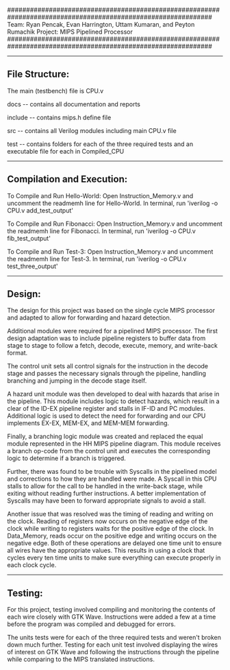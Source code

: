 ##############################################################################################################
Team: Ryan Pencak, Evan Harrington, Uttam Kumaran, and Peyton Rumachik
Project: MIPS Pipelined Processor
##############################################################################################################

--------------------------------------------------------------------------------------------------------------
File Structure:
--------------------------------------------------------------------------------------------------------------

  The main (testbench) file is CPU.v

  docs -- contains all documentation and reports

  include -- contains mips.h define file

  src -- contains all Verilog modules including main CPU.v file

  test -- contains folders for each of the three required tests and an executable file for each in Compiled_CPU

--------------------------------------------------------------------------------------------------------------
Compilation and Execution:
--------------------------------------------------------------------------------------------------------------

  To Compile and Run Hello-World:
    Open Instruction_Memory.v and uncomment the readmemh line for Hello-World.
    In terminal, run 'iverilog -o CPU.v add_test_output'

  To Compile and Run Fibonacci:
    Open Instruction_Memory.v and uncomment the readmemh line for Fibonacci.
    In terminal, run 'iverilog -o CPU.v fib_test_output'

  To Compile and Run Test-3:
    Open Instruction_Memory.v and uncomment the readmemh line for Test-3.
    In terminal, run 'iverilog -o CPU.v test_three_output'

--------------------------------------------------------------------------------------------------------------
Design:
--------------------------------------------------------------------------------------------------------------

  The design for this project was based on the single cycle MIPS processor and adapted to allow for forwarding and hazard detection.

  Additional modules were required for a pipelined MIPS processor. The first design adaptation was to include pipeline registers to buffer data from stage to stage to follow a fetch, decode, execute, memory, and write-back format.

  The control unit sets all control signals for the instruction in the decode stage and passes the necessary signals through the pipeline, handling branching and jumping in the decode stage itself.

  A hazard unit module was then developed to deal with hazards that arise in the pipeline. This module includes logic to detect hazards, which result in a clear of the ID-EX pipeline register and stalls in IF-ID and PC modules. Additional logic is used to detect the need for forwarding and our CPU implements EX-EX, MEM-EX, and MEM-MEM forwarding.

  Finally, a branching logic module was created and replaced the equal module represented in the HH MIPS pipeline diagram. This module receives a branch op-code from the control unit and executes the corresponding logic to determine if a branch is triggered.

  Further, there was found to be trouble with Syscalls in the pipelined model and corrections to how they are handled were made. A Syscall in this CPU stalls to allow for the call to be handled in the write-back stage, while exiting without reading further instructions. A better implementation of Syscalls may have been to forward appropriate signals to avoid a stall.

  Another issue that was resolved was the timing of reading and writing on the clock. Reading of registers now occurs on the negative edge of the clock while writing to registers waits for the positive edge of the clock. In Data_Memory, reads occur on the positive edge and writing occurs on the negative edge. Both of these operations are delayed one time unit to ensure all wires have the appropriate values. This results in using a clock that cycles every ten time units to make sure everything can execute properly in each clock cycle.

--------------------------------------------------------------------------------------------------------------
Testing:
--------------------------------------------------------------------------------------------------------------

  For this project, testing involved compiling and monitoring the contents of each wire closely with GTK Wave.
  Instructions were added a few at a time before the program was compiled and debugged for errors.

  The units tests were for each of the three required tests and weren't broken down much further. Testing for each unit test involved displaying the wires of interest on GTK Wave and following the instructions through the pipeline while comparing to the MIPS translated instructions.
